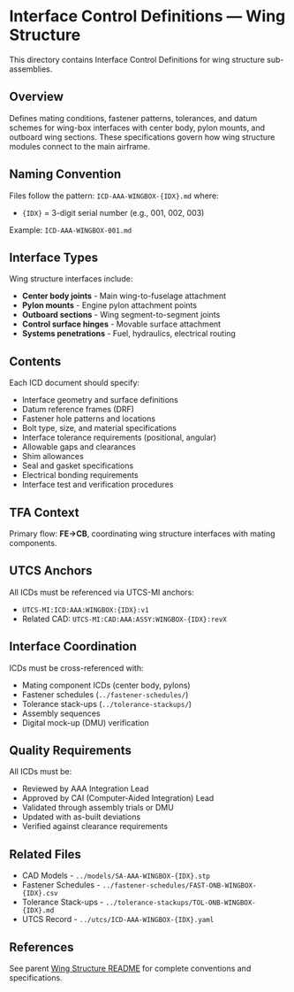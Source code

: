 # Interface Control Definitions — Wing Structure

This directory contains Interface Control Definitions for wing structure sub-assemblies.

## Overview

Defines mating conditions, fastener patterns, tolerances, and datum schemes for wing-box interfaces with center body, pylon mounts, and outboard wing sections. These specifications govern how wing structure modules connect to the main airframe.

## Naming Convention

Files follow the pattern: `ICD-AAA-WINGBOX-{IDX}.md` where:
- `{IDX}` = 3-digit serial number (e.g., 001, 002, 003)

Example: `ICD-AAA-WINGBOX-001.md`

## Interface Types

Wing structure interfaces include:
- **Center body joints** - Main wing-to-fuselage attachment
- **Pylon mounts** - Engine pylon attachment points
- **Outboard sections** - Wing segment-to-segment joints
- **Control surface hinges** - Movable surface attachment
- **Systems penetrations** - Fuel, hydraulics, electrical routing

## Contents

Each ICD document should specify:
- Interface geometry and surface definitions
- Datum reference frames (DRF)
- Fastener hole patterns and locations
- Bolt type, size, and material specifications
- Interface tolerance requirements (positional, angular)
- Allowable gaps and clearances
- Shim allowances
- Seal and gasket specifications
- Electrical bonding requirements
- Interface test and verification procedures

## TFA Context

Primary flow: **FE→CB**, coordinating wing structure interfaces with mating components.

## UTCS Anchors

All ICDs must be referenced via UTCS-MI anchors:
- `UTCS-MI:ICD:AAA:WINGBOX:{IDX}:v1`
- Related CAD: `UTCS-MI:CAD:AAA:ASSY:WINGBOX-{IDX}:revX`

## Interface Coordination

ICDs must be cross-referenced with:
- Mating component ICDs (center body, pylons)
- Fastener schedules (`../fastener-schedules/`)
- Tolerance stack-ups (`../tolerance-stackups/`)
- Assembly sequences
- Digital mock-up (DMU) verification

## Quality Requirements

All ICDs must be:
- Reviewed by AAA Integration Lead
- Approved by CAI (Computer-Aided Integration) Lead
- Validated through assembly trials or DMU
- Updated with as-built deviations
- Verified against clearance requirements

## Related Files

- CAD Models - `../models/SA-AAA-WINGBOX-{IDX}.stp`
- Fastener Schedules - `../fastener-schedules/FAST-ONB-WINGBOX-{IDX}.csv`
- Tolerance Stack-ups - `../tolerance-stackups/TOL-ONB-WINGBOX-{IDX}.md`
- UTCS Record - `../utcs/ICD-AAA-WINGBOX-{IDX}.yaml`

## References

See parent [Wing Structure README](../README.md) for complete conventions and specifications.
